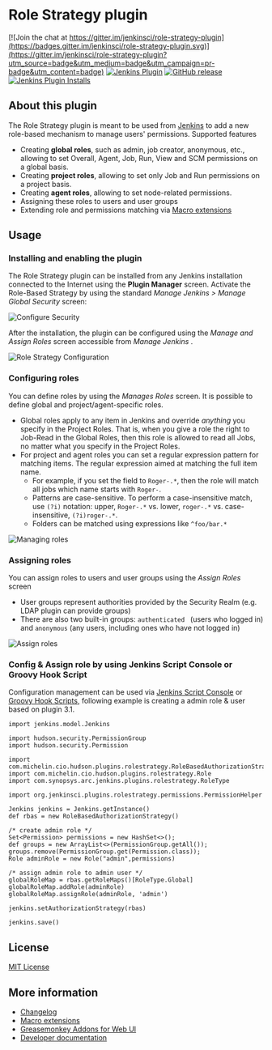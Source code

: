 Role Strategy plugin
====================

[![Join the chat at https://gitter.im/jenkinsci/role-strategy-plugin](https://badges.gitter.im/jenkinsci/role-strategy-plugin.svg)](https://gitter.im/jenkinsci/role-strategy-plugin?utm_source=badge&utm_medium=badge&utm_campaign=pr-badge&utm_content=badge)
[![Jenkins Plugin](https://img.shields.io/jenkins/plugin/v/role-strategy.svg)](https://plugins.jenkins.io/role-strategy)
[![GitHub release](https://img.shields.io/github/release/jenkinsci/role-strategy-plugin.svg?label=changelog)](https://github.com/jenkinsci/role-strategy-plugin/releases/latest)
[![Jenkins Plugin Installs](https://img.shields.io/jenkins/plugin/i/role-strategy.svg?color=blue)](https://plugins.jenkins.io/role-strategy)

## About this plugin

The Role Strategy plugin is meant to be used from [Jenkins](https://jenkins.io) to add a new role-based mechanism to manage users' permissions. 
Supported features

* Creating **global roles**, such as admin, job creator, anonymous, etc., allowing to set Overall, Agent, Job, Run, View and SCM permissions on a global basis.
* Creating **project roles**, allowing to set only Job and Run permissions on a project basis.
* Creating **agent roles**, allowing to set node-related permissions.
* Assigning these roles to users and user groups
* Extending role and permissions matching via [Macro extensions](./docs/MACROS.md)

## Usage

### Installing and enabling the plugin

The Role Strategy plugin can be installed from any Jenkins installation connected to the Internet using the **Plugin Manager** screen.
Activate the Role-Based Strategy by using the standard _Manage Jenkins > Manage Global Security_ screen:

![Configure Security](/docs/images/configureSecurity.png)

After the installation, the plugin can be configured using the _Manage and Assign Roles_ screen accessible from _Manage Jenkins_ .

![Role Strategy Configuration](/docs/images/manageAndAssignRoles.png)

### Configuring roles

You can define roles by using the _Manages Roles_ screen. It is possible to define global and project/agent-specific roles.

* Global roles apply to any item in Jenkins and override *anything* you specify in the Project Roles. That is, when you give a role the right to Job-Read in the Global Roles, then this role is allowed to read all Jobs, no matter what you specify in the Project Roles.
* For project and agent roles you can set a regular expression pattern for matching items. The regular expression aimed at matching the full item name.
  * For example, if you set the field to `Roger-.*`, then the role will match all jobs which name starts with `Roger-`. 
  * Patterns are case-sensitive. To perform a case-insensitive match, use `(?i)` notation: upper, `Roger-.*` vs. lower, `roger-.*` vs. case-insensitive, `(?i)roger-.*`. 
  * Folders can be matched using expressions like `^foo/bar.*`
  
![Managing roles](/docs/images/manageRoles.png)

### Assigning roles

You can assign roles to users and user groups using the _Assign Roles_ screen

* User groups represent authorities provided by the Security Realm (e.g. LDAP plugin can provide groups)
* There are also two built-in groups: `authenticated ` (users who logged in) and `anonymous` (any users, including ones who have not logged in)

![Assign roles](/docs/images/assignRoles.png)

### Config & Assign role by using Jenkins Script Console or Groovy Hook Script
Configuration management can be used via [Jenkins Script Console](https://www.jenkins.io/doc/book/managing/script-console/) or [Groovy Hook Scripts](https://www.jenkins.io/doc/book/managing/groovy-hook-scripts/), following example is creating a admin role & user based on plugin 3.1. 

```
import jenkins.model.Jenkins

import hudson.security.PermissionGroup
import hudson.security.Permission

import com.michelin.cio.hudson.plugins.rolestrategy.RoleBasedAuthorizationStrategy
import com.michelin.cio.hudson.plugins.rolestrategy.Role
import com.synopsys.arc.jenkins.plugins.rolestrategy.RoleType

import org.jenkinsci.plugins.rolestrategy.permissions.PermissionHelper

Jenkins jenkins = Jenkins.getInstance()
def rbas = new RoleBasedAuthorizationStrategy()

/* create admin role */
Set<Permission> permissions = new HashSet<>();
def groups = new ArrayList<>(PermissionGroup.getAll());
groups.remove(PermissionGroup.get(Permission.class));
Role adminRole = new Role("admin",permissions)

/* assign admin role to admin user */
globalRoleMap = rbas.getRoleMaps()[RoleType.Global]
globalRoleMap.addRole(adminRole)
globalRoleMap.assignRole(adminRole, 'admin')

jenkins.setAuthorizationStrategy(rbas)

jenkins.save()

```
## License

[MIT License](./LICENSE.md)

## More information

* [Changelog](https://github.com/jenkinsci/role-strategy-plugin/releases)
* [Macro extensions](./docs/MACROS.md)
* [Greasemonkey Addons for Web UI](./docs/USERSCRIPTS.md)
* [Developer documentation](./docs/DEVELOPER.md)
